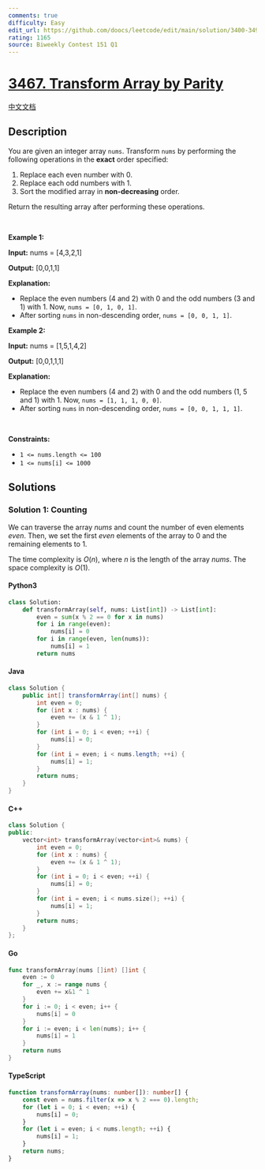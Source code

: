```yaml
---
comments: true
difficulty: Easy
edit_url: https://github.com/doocs/leetcode/edit/main/solution/3400-3499/3467.Transform%20Array%20by%20Parity/README_EN.md
rating: 1165
source: Biweekly Contest 151 Q1
---
```


<!-- problem:start -->

# [3467. Transform Array by Parity](https://leetcode.com/problems/transform-array-by-parity)

[中文文档](/solution/3400-3499/3467.Transform%20Array%20by%20Parity/README.md)

## Description

<!-- description:start -->

<p>You are given an integer array <code>nums</code>. Transform <code>nums</code> by performing the following operations in the <strong>exact</strong> order specified:</p>

<ol>
	<li>Replace each even number with 0.</li>
	<li>Replace each odd numbers with 1.</li>
	<li>Sort the modified array in <strong>non-decreasing</strong> order.</li>
</ol>

<p>Return the resulting array after performing these operations.</p>

<p>&nbsp;</p>
<p><strong class="example">Example 1:</strong></p>

<div class="example-block">
<p><strong>Input:</strong> <span class="example-io">nums = [4,3,2,1]</span></p>

<p><strong>Output:</strong> <span class="example-io">[0,0,1,1]</span></p>

<p><strong>Explanation:</strong></p>

<ul>
	<li>Replace the even numbers (4 and 2) with 0 and the odd numbers (3 and 1) with 1. Now, <code>nums = [0, 1, 0, 1]</code>.</li>
	<li>After sorting <code>nums</code> in non-descending order, <code>nums = [0, 0, 1, 1]</code>.</li>
</ul>
</div>

<p><strong class="example">Example 2:</strong></p>

<div class="example-block">
<p><strong>Input:</strong> <span class="example-io">nums = [1,5,1,4,2]</span></p>

<p><strong>Output:</strong> <span class="example-io">[0,0,1,1,1]</span></p>

<p><strong>Explanation:</strong></p>

<ul>
	<li>Replace the even numbers (4 and 2) with 0 and the odd numbers (1, 5 and 1) with 1. Now, <code>nums = [1, 1, 1, 0, 0]</code>.</li>
	<li>After sorting <code>nums</code> in non-descending order, <code>nums = [0, 0, 1, 1, 1]</code>.</li>
</ul>
</div>

<p>&nbsp;</p>
<p><strong>Constraints:</strong></p>

<ul>
	<li><code>1 &lt;= nums.length &lt;= 100</code></li>
	<li><code>1 &lt;= nums[i] &lt;= 1000</code></li>
</ul>

<!-- description:end -->

## Solutions

<!-- solution:start -->

### Solution 1: Counting

We can traverse the array $\textit{nums}$ and count the number of even elements $\textit{even}$. Then, we set the first $\textit{even}$ elements of the array to $0$ and the remaining elements to $1$.

The time complexity is $O(n)$, where $n$ is the length of the array $\textit{nums}$. The space complexity is $O(1)$.

<!-- tabs:start -->

#### Python3

```python
class Solution:
    def transformArray(self, nums: List[int]) -> List[int]:
        even = sum(x % 2 == 0 for x in nums)
        for i in range(even):
            nums[i] = 0
        for i in range(even, len(nums)):
            nums[i] = 1
        return nums
```

#### Java

```java
class Solution {
    public int[] transformArray(int[] nums) {
        int even = 0;
        for (int x : nums) {
            even += (x & 1 ^ 1);
        }
        for (int i = 0; i < even; ++i) {
            nums[i] = 0;
        }
        for (int i = even; i < nums.length; ++i) {
            nums[i] = 1;
        }
        return nums;
    }
}
```

#### C++

```cpp
class Solution {
public:
    vector<int> transformArray(vector<int>& nums) {
        int even = 0;
        for (int x : nums) {
            even += (x & 1 ^ 1);
        }
        for (int i = 0; i < even; ++i) {
            nums[i] = 0;
        }
        for (int i = even; i < nums.size(); ++i) {
            nums[i] = 1;
        }
        return nums;
    }
};
```

#### Go

```go
func transformArray(nums []int) []int {
	even := 0
	for _, x := range nums {
		even += x&1 ^ 1
	}
	for i := 0; i < even; i++ {
		nums[i] = 0
	}
	for i := even; i < len(nums); i++ {
		nums[i] = 1
	}
	return nums
}
```

#### TypeScript

```ts
function transformArray(nums: number[]): number[] {
    const even = nums.filter(x => x % 2 === 0).length;
    for (let i = 0; i < even; ++i) {
        nums[i] = 0;
    }
    for (let i = even; i < nums.length; ++i) {
        nums[i] = 1;
    }
    return nums;
}
```

<!-- tabs:end -->

<!-- solution:end -->

<!-- problem:end -->
